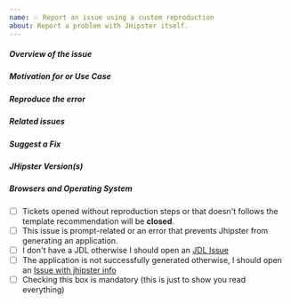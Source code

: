 ```yaml
---
name: 💥 Report an issue using a custom reproduction
about: Report a problem with JHipster itself.
---
```


<!--
- Please follow the issue template below for bug reports.
- If you have a support request rather than a bug, please use [Stack Overflow](http://stackoverflow.com/questions/tagged/jhipster) with the JHipster tag.
-
- If this is a potential security issue, please read our security policy and contact us privately first: https://github.com/jhipster/generator-jhipster/security/policy
-->

##### **Overview of the issue**

<!-- Explain the bug, if an error is being thrown a stack trace helps -->

##### **Motivation for or Use Case**

<!-- Explain why this is a bug for you -->

##### **Reproduce the error**

<!-- For bug reports, an unambiguous set of steps to reproduce the error -->

##### **Related issues**

<!-- Has a similar issue been reported before? Please search both closed & open issues -->

##### **Suggest a Fix**

<!-- If you can't fix the bug yourself, perhaps you can point to what might be
  causing the problem (line of code or commit) -->

##### **JHipster Version(s)**

<!--
Which version of JHipster are you using, is it a regression?
-->

##### **Browsers and Operating System**

<!-- What OS are you on? is this a problem with all browsers or only IE8? -->

- [ ] Tickets opened without reproduction steps or that doesn't follows the template recommendation will be **closed**.
- [ ] This issue is prompt-related or an error that prevents Jhipster from generating an application.
- [ ] I don't have a JDL otherwise I should open an [JDL Issue](https://github.com/jhipster/generator-jhipster/issues/new?template=BUG_REPORT_JDL.md)
- [ ] The application is not successfully generated otherwise, I should open an [Issue with jhipster info](https://github.com/jhipster/generator-jhipster/issues/new?template=BUG_REPORT.md)
- [ ] Checking this box is mandatory (this is just to show you read everything)

<!-- Love JHipster? Please consider supporting our collective:
👉  https://opencollective.com/generator-jhipster/donate -->
